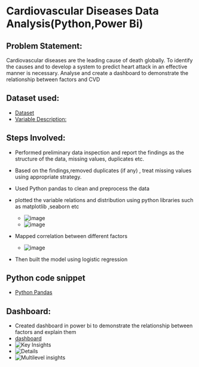 # Cardiovascular Diseases Data Analysis(Python,Power Bi)

## Problem Statement:
Cardiovascular diseases are the leading cause of death globally. To identify the causes and to develop a system to predict heart attack in an effective manner is necessary. Analyse and create a dashboard to demonstrate the relationship between factors and CVD

## Dataset used:
- <a href="https://github.com/shoninel/Cardiovascular-Disease-Data-Analysis-Python-Power-Bi/blob/main/data.xlsx"> Dataset</a>
- <a href="https://github.com/shoninel/Cardiovascular-Disease-Data-Analysis-Python-Power-Bi/blob/main/variable%20description.xlsx"> Variable Description:</a>

## Steps Involved:
- Performed preliminary data inspection and report the findings as the structure of the data, missing values, duplicates etc.
- Based on the findings,removed duplicates (if any) , treat missing values using appropriate strategy.
- Used Python pandas to clean and preprocess the data
- plotted the variable relations and distribution using python libraries such as matplotlib ,seaborn etc
  - ![image](https://github.com/user-attachments/assets/84a76ffe-fe0d-4e3d-a93b-cdb1ded1ae28)
  - ![image](https://github.com/user-attachments/assets/77ecff9a-78ad-43b4-aaeb-f44b37ea4895)

- Mapped correlation between different factors
   - ![image](https://github.com/user-attachments/assets/ba3a2b7b-50f4-493c-9839-0904f6d9f77d)
- Then built the model using logistic regression
## Python code snippet
- <a href="https://github.com/shoninel/Cardiovascular-Disease-Data-Analysis-Python-Power-Bi/blob/main/Healthcare.ipynb">Python Pandas</a>

## Dashboard:
- Created dashboard in power bi to demonstrate the relationship between factors and explain them
- <a href="https://github.com/shoninel/Cardiovascular-Disease-Data-Analysis-Python-Power-Bi/blob/main/CVD%20Dashboard.pbix">dashboard</a>
- ![Key Insights](https://github.com/user-attachments/assets/90cfc88b-e398-463b-b15b-c5fd66b715df)
- ![Details](https://github.com/user-attachments/assets/e83f3899-8c94-446f-aaaf-79af424ded58)
- ![Multilevel insights](https://github.com/user-attachments/assets/db04cf11-51af-4ea8-b679-ba4a6b59abc8)





  
